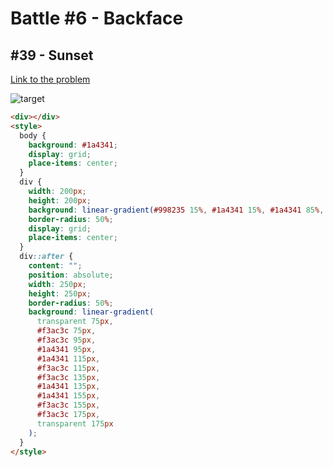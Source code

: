# Battle #6 - Backface

## #39 - Sunset

[Link to the problem](https://cssbattle.dev/play/39)

![target](https://cssbattle.dev/targets/39.png)

```html
<div></div>
<style>
  body {
    background: #1a4341;
    display: grid;
    place-items: center;
  }
  div {
    width: 200px;
    height: 200px;
    background: linear-gradient(#998235 15%, #1a4341 15%, #1a4341 85%, #998235 85%);
    border-radius: 50%;
    display: grid;
    place-items: center;
  }
  div::after {
    content: "";
    position: absolute;
    width: 250px;
    height: 250px;
    border-radius: 50%;
    background: linear-gradient(
      transparent 75px,
      #f3ac3c 75px,
      #f3ac3c 95px,
      #1a4341 95px,
      #1a4341 115px,
      #f3ac3c 115px,
      #f3ac3c 135px,
      #1a4341 135px,
      #1a4341 155px,
      #f3ac3c 155px,
      #f3ac3c 175px,
      transparent 175px
    );
  }
</style>
```
